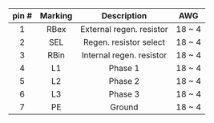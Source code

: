 | **pin #** | **Marking** | **Description** | **AWG** |
| :---: | :---: | :---: | :---: |
| 1 | RBex  | External regen. resistor | 18 ~ 4 |
| 2 | SEL  | Regen. resistor select | 18 ~ 4 |
| 3 | RBin  | Internal regen. resistor | 18 ~ 4 |
| 4 | L1  | Phase 1 | 18 ~ 4 |
| 5 | L2  | Phase 2 | 18 ~ 4 |
| 6 | L3  | Phase 3 | 18 ~ 4 |
| 7 | PE | Ground | 18 ~ 4 |
